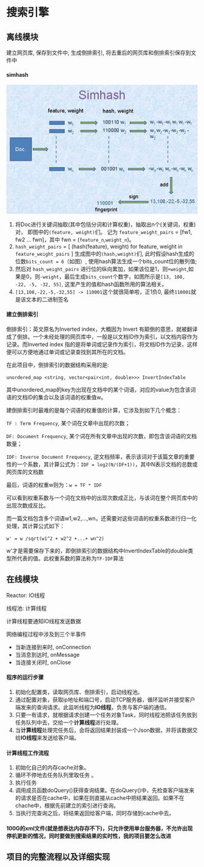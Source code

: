 # 搜索引擎

## 离线模块

建立网页库, 保存到文件中, 生成倒排索引, 将去重后的网页库和倒排索引保存到文件中

#### simhash

![img](.assets/simhash.jpg)

1. 将Doc进行关键词抽取(其中包括分词和计算权重)，抽取出n个(关键词，权重)对， 即图中的`(feature, weight)`们。 记为 `feature_weight_pairs` = [fw1, fw2 … fwn]，其中 fwn = (`feature_n`,`weight_n`)。
2. `hash_weight_pairs` = [ (hash(feature), weight) for feature, weight in `feature_weight_pairs` ] 生成图中的`(hash,weight)`们, 此时假设hash生成的位数`bits_count = 6`（如图）, 使用hash算法生成一个bits_count位的散列值;
3. 然后对 `hash_weight_pairs` 进行位的纵向累加，如果该位是1，则`+weight`,如果是0，则`-weight`，最后生成`bits_count`个数字，如图所示是`[13, 108, -22, -5, -32, 55]`, 这里产生的值和hash函数所用的算法相关。
4. `[13,108,-22,-5,-32,55] -> 110001`这个就很简单啦，正1负0,  最终`110001`就是该文本的二进制签名

#### 建立倒排索引

倒排索引：英文原名为Inverted index，大概因为 Invert 有颠倒的意思，就被翻译成了倒排。一个未经处理的网页库中，一般是以文档ID作为索引，以文档内容作为记录。而Inverted index 指的是将单词或记录作为索引，将文档ID作为记录，这样便可以方便地通过单词或记录查找到其所在的文档。

在此项目中，倒排索引的数据结构采用的是:

`unordered_map <string, vector<pair<int, double>>> InvertIndexTable`

其中unordered_map的key为出现在文档中的某个词语，对应的value为包含该词语的文档ID的集合以及该词语的权重值w。

建倒排索引时最难的是每个词语的权重值的计算，它涉及到如下几个概念：

 `TF : Term Frequency`, 某个词在文章中出现的次数；

 `DF: Document Frequency`, 某个词在所有文章中出现的次数，即包含该词语的文档数量；

 `IDF: Inverse Document Frequency`, 逆文档频率，表示该词对于该篇文章的重要性的一个系数，其计算公式为：`IDF = log2(N/(DF+1))`，其中N表示文档的总数或网页库的文档数

最后，词语的权重w则为：`w = TF * IDF`

可以看到权重系数与一个词在文档中的出现次数成正比，与该词在整个网页库中的出现次数成反比。

而一篇文档包含多个词语w1,w2,...,wn，还需要对这些词语的权重系数进行归一化处理，其计算公式如下：

 `w' = w /sqrt(w1^2 + w2^2 +...+ wn^2)`

 w'才是需要保存下来的，即倒排索引的数据结构中InvertIndexTable的double类型所代表的值。此权重系数的算法称为`TF-IDF`算法

## 在线模块

Reactor: IO线程

线程池:   计算线程 

计算线程要通知IO线程发送数据



网络编程过程中涉及到三个半事件

- 当新连接到来时,  onConnection 
- 当消息到达时,    onMessage
- 当连接关闭时,    onClose



#### 程序的运行步骤

1. 初始化配置类，读取网页库、倒排索引，启动线程池。
2. 通过配置对象，获取ip地址和端口号，启动TCP服务器，循环监听并接受客户端发来的查询请求。此监听线程为**IO线程**，负责与客户端的通信。
3. 只要一有请求，就根据请求创建一个任务对象Task，同时线程池把该任务放到任务队列中去，交给一个**计算线程**进行处理。
4. 当**计算线程**处理完任务后，会将返回结果封装成一个Json数据，并将该数据交给**IO线程**来发送给客户端。

#### 计算线程工作流程

1. 初始化自己的内存cache对象。
2. 循环不停地去任务队列里取任务 。
3. 执行任务
4. 调用成员函数doQuery()获得查询结果。在doQuery()中，先检查客户端发来的请求是否在cache中，如果在则直接从cache中把结果返回。如果不在chache中，根据先前建立的索引进行查询。
5. 当执行完查询之后，将结果返回给客户端，同时存储到cache中去。

#### 100G的xml文件(就是想表达内存存不下)，只允许使用单台服务器，不允许出现停机更新的情况，同时要做到搜索结果的实时性，我的项目要怎么改进

## 项目的完整流程以及详细实现